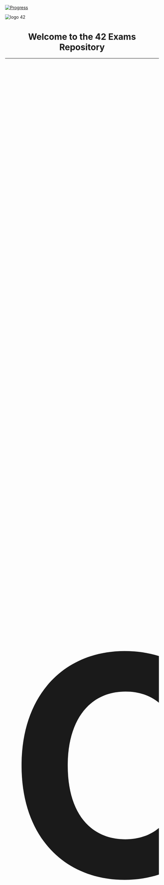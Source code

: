[![Progress](https://img.shields.io/badge/Progress-In%20Progress-yellow)](https://github.com/DevAwizard/Exams_42) 

![logo 42](https://github.com/DevAwizard/Exams_42/assets/153505451/87d33eb6-ece1-43cd-92c7-d64152cc4968)



<div align="center">
<h1>Welcome to the 42 Exams Repository</h1>
</div>


<div align="center">
  <table>
    <tr>
      <th align="center"><span style="font-size:1000px">📚 Common Core Exams</span></th>
    </tr>
    <tr>
      <td>

| 💻 [Exam Guide](https://github.com/DevAwizard/Exams_42/blob/main/.github/Exam_Guide/README.md) | 📘 [Exam Rank 02](https://github.com/DevAwizard/Exams_42/blob/main/.github/Exam_rank_2/README.md) | 📒 [Exam Rank 03](https://github.com/DevAwizard/Exams_42/blob/main/.github/Exam_rank_3/README.md) | 📙 [Exam Rank 04](https://github.com/DevAwizard/Exams_42/blob/main/.github/Exam_rank_4/README.md) | 📗 [Exam Rank 05](https://github.com/DevAwizard/Exams_42/blob/main/.github/Exam_rank_5/README.md) | 📕 [Exam Rank 06](https://github.com/DevAwizard/Exams_42/blob/main/.github/Exam_rank_6/README.md) |
|--|--|--|--|--|--|

</td>
</tr>
</table>
</div>



---
